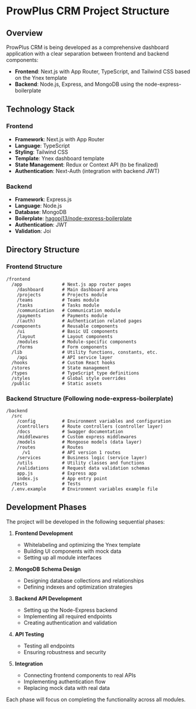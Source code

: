 # ProwPlus CRM Project Structure

## Overview

ProwPlus CRM is being developed as a comprehensive dashboard application with a clear separation between frontend and backend components:

- **Frontend**: Next.js with App Router, TypeScript, and Tailwind CSS based on the Ynex template
- **Backend**: Node.js, Express, and MongoDB using the node-express-boilerplate

## Technology Stack

### Frontend
- **Framework**: Next.js with App Router
- **Language**: TypeScript
- **Styling**: Tailwind CSS
- **Template**: Ynex dashboard template
- **State Management**: Redux or Context API (to be finalized)
- **Authentication**: Next-Auth (integration with backend JWT)

### Backend
- **Framework**: Express.js
- **Language**: Node.js
- **Database**: MongoDB
- **Boilerplate**: [hagopj13/node-express-boilerplate](https://github.com/hagopj13/node-express-boilerplate)
- **Authentication**: JWT
- **Validation**: Joi

## Directory Structure

### Frontend Structure
```
/frontend
  /app               # Next.js app router pages
    /dashboard       # Main dashboard area
    /projects        # Projects module
    /teams           # Teams module
    /tasks           # Tasks module
    /communication   # Communication module
    /payments        # Payments module
    /(auth)          # Authentication related pages
  /components        # Reusable components
    /ui              # Basic UI components
    /layout          # Layout components
    /modules         # Module-specific components
    /forms           # Form components
  /lib               # Utility functions, constants, etc.
    /api             # API service layer
  /hooks             # Custom React hooks
  /stores            # State management
  /types             # TypeScript type definitions
  /styles            # Global style overrides
  /public            # Static assets
```

### Backend Structure (Following node-express-boilerplate)
```
/backend
  /src
    /config          # Environment variables and configuration
    /controllers     # Route controllers (controller layer)
    /docs            # Swagger documentation
    /middlewares     # Custom express middlewares
    /models          # Mongoose models (data layer)
    /routes          # Routes
      /v1            # API version 1 routes
    /services        # Business logic (service layer)
    /utils           # Utility classes and functions
    /validations     # Request data validation schemas
    app.js           # Express app
    index.js         # App entry point
  /tests             # Tests
  /.env.example      # Environment variables example file
```

## Development Phases

The project will be developed in the following sequential phases:

1. **Frontend Development**
   - Whitelabeling and optimizing the Ynex template
   - Building UI components with mock data
   - Setting up all module interfaces

2. **MongoDB Schema Design**
   - Designing database collections and relationships
   - Defining indexes and optimization strategies

3. **Backend API Development**
   - Setting up the Node-Express backend
   - Implementing all required endpoints
   - Creating authentication and validation

4. **API Testing**
   - Testing all endpoints
   - Ensuring robustness and security

5. **Integration**
   - Connecting frontend components to real APIs
   - Implementing authentication flow
   - Replacing mock data with real data

Each phase will focus on completing the functionality across all modules. 